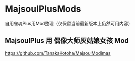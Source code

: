 # MajsoulPlusMods
自用雀魂Plus用Mod整理（仅保留当前最新版本上仍然可用内容）

## MajsoulPlus 用 偶像大师灰姑娘女孩 Mod
https://github.com/TanakaKotoha/MajsoulModimas
